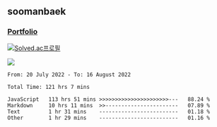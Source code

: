 ## soomanbaek

### [Portfolio](https://bsm311.notion.site/Baek-Sooman-980c5d3025b3427e912416ea797a6385)


[![Solved.ac프로필](http://mazassumnida.wtf/api/generate_badge?boj=bsm311)](https://solved.ac/bsm311)

![](https://leetcard.jacoblin.cool/soomanbaek?theme=light,unicorn)

<!--START_SECTION:waka-->

```text
From: 20 July 2022 - To: 16 August 2022

Total Time: 121 hrs 7 mins

JavaScript   113 hrs 51 mins >>>>>>>>>>>>>>>>>>>>>>---   88.24 %
Markdown     10 hrs 11 mins  >>-----------------------   07.89 %
Text         1 hr 31 mins    -------------------------   01.18 %
Other        1 hr 29 mins    -------------------------   01.16 %
```

<!--END_SECTION:waka-->

